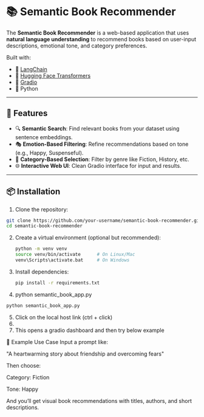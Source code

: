 # 📚 Semantic Book Recommender

The **Semantic Book Recommender** is a web-based application that uses **natural language understanding** to recommend books based on user-input descriptions, emotional tone, and category preferences.

Built with:
- 🧠 [LangChain](https://www.langchain.com/)
- 🤗 [Hugging Face Transformers](https://huggingface.co/)
- 🎨 [Gradio](https://www.gradio.app/)
- 🐍 Python

---

## 🚀 Features

- 🔍 **Semantic Search**: Find relevant books from your dataset using sentence embeddings.
- 🎭 **Emotion-Based Filtering**: Refine recommendations based on tone (e.g., Happy, Suspenseful).
- 🧩 **Category-Based Selection**: Filter by genre like Fiction, History, etc.
- 🌐 **Interactive Web UI**: Clean Gradio interface for input and results.

---

## 📦 Installation

1. Clone the repository:
```bash
git clone https://github.com/your-username/semantic-book-recommender.git
cd semantic-book-recommender
```
2. Create a virtual environment (optional but recommended):
   ```bash
   python -m venv venv
   source venv/bin/activate      # On Linux/Mac
   venv\Scripts\activate.bat     # On Windows
   ```
3. Install dependencies:
   ```bash
   pip install -r requirements.txt
   ```
4. python semantic_book_app.py
  ```bash
  python semantic_book_app.py
  ```
5. Click on the local host link (ctrl + click)
6. 
7. This opens a gradio dashboard and then try below example

🌈 Example Use Case
Input a prompt like:

"A heartwarming story about friendship and overcoming fears"

Then choose:

Category: Fiction

Tone: Happy

And you’ll get visual book recommendations with titles, authors, and short descriptions.
   
